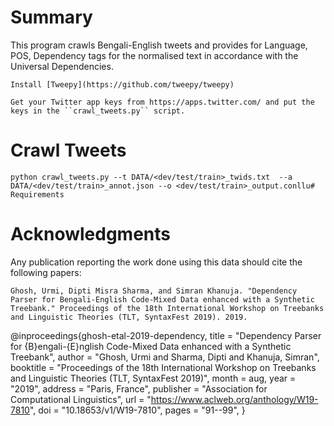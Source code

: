 # Summary


This program crawls Bengali-English tweets and provides for Language, POS, Dependency tags for the normalised text in accordance with the Universal Dependencies.

	Install [Tweepy](https://github.com/tweepy/tweepy)

	Get your Twitter app keys from https://apps.twitter.com/ and put the keys in the ``crawl_tweets.py`` script.


# Crawl Tweets

	python crawl_tweets.py --t DATA/<dev/test/train>_twids.txt  --a DATA/<dev/test/train>_annot.json --o <dev/test/train>_output.conllu# Requirements


# Acknowledgments

Any publication reporting the work done using this data should cite the following papers:

	Ghosh, Urmi, Dipti Misra Sharma, and Simran Khanuja. "Dependency Parser for Bengali-English Code-Mixed Data enhanced with a Synthetic Treebank." Proceedings of the 18th International Workshop on Treebanks and Linguistic Theories (TLT, SyntaxFest 2019). 2019.

@inproceedings{ghosh-etal-2019-dependency,
    title = "Dependency Parser for {B}engali-{E}nglish Code-Mixed Data enhanced with a Synthetic Treebank",
    author = "Ghosh, Urmi  and
      Sharma, Dipti  and
      Khanuja, Simran",
    booktitle = "Proceedings of the 18th International Workshop on Treebanks and Linguistic Theories (TLT, SyntaxFest 2019)",
    month = aug,
    year = "2019",
    address = "Paris, France",
    publisher = "Association for Computational Linguistics",
    url = "https://www.aclweb.org/anthology/W19-7810",
    doi = "10.18653/v1/W19-7810",
    pages = "91--99",
}

